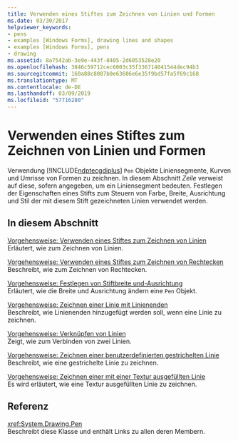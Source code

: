 ```yaml
---
title: Verwenden eines Stiftes zum Zeichnen von Linien und Formen
ms.date: 03/30/2017
helpviewer_keywords:
- pens
- examples [Windows Forms], drawing lines and shapes
- examples [Windows Forms], pens
- drawing
ms.assetid: 8a7542ab-3e9e-443f-8405-2d6053528e20
ms.openlocfilehash: 3846c59712cec6003c35f336714041544dec94b3
ms.sourcegitcommit: 160a88c8087b0e63606e6e35f9bd57fa5f69c168
ms.translationtype: MT
ms.contentlocale: de-DE
ms.lasthandoff: 03/09/2019
ms.locfileid: "57716280"
---
```

# <a name="using-a-pen-to-draw-lines-and-shapes"></a>Verwenden eines Stiftes zum Zeichnen von Linien und Formen
Verwendung [!INCLUDE[ndptecgdiplus](../../../../includes/ndptecgdiplus-md.md)] `Pen` Objekte Liniensegmente, Kurven und Umrisse von Formen zu zeichnen. In diesem Abschnitt *Zeile* verweist auf diese, sofern angegeben, um ein Liniensegment bedeuten. Festlegen der Eigenschaften eines Stifts zum Steuern von Farbe, Breite, Ausrichtung und Stil der mit diesem Stift gezeichneten Linien verwendet werden.  
  
## <a name="in-this-section"></a>In diesem Abschnitt  
 [Vorgehensweise: Verwenden eines Stiftes zum Zeichnen von Linien](how-to-use-a-pen-to-draw-lines.md)  
 Erläutert, wie zum Zeichnen von Linien.  
  
 [Vorgehensweise: Verwenden eines Stiftes zum Zeichnen von Rechtecken](how-to-use-a-pen-to-draw-rectangles.md)  
 Beschreibt, wie zum Zeichnen von Rechtecken.  
  
 [Vorgehensweise: Festlegen von Stiftbreite und-Ausrichtung](how-to-set-pen-width-and-alignment.md)  
 Erläutert, wie die Breite und Ausrichtung ändern eine `Pen` Objekt.  
  
 [Vorgehensweise: Zeichnen einer Linie mit Linienenden](how-to-draw-a-line-with-line-caps.md)  
 Beschreibt, wie Linienenden hinzugefügt werden soll, wenn eine Linie zu zeichnen.  
  
 [Vorgehensweise: Verknüpfen von Linien](how-to-join-lines.md)  
 Zeigt, wie zum Verbinden von zwei Linien.  
  
 [Vorgehensweise: Zeichnen einer benutzerdefinierten gestrichelten Linie](how-to-draw-a-custom-dashed-line.md)  
 Beschreibt, wie eine gestrichelte Linie zu zeichnen.  
  
 [Vorgehensweise: Zeichnen einer mit einer Textur ausgefüllten Linie](how-to-draw-a-line-filled-with-a-texture.md)  
 Es wird erläutert, wie eine Textur ausgefüllten Linie zu zeichnen.  
  
## <a name="reference"></a>Referenz  
 <xref:System.Drawing.Pen>  
 Beschreibt diese Klasse und enthält Links zu allen deren Membern.
